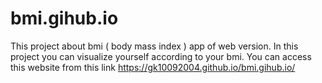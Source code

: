 # bmi.gihub.io
This project about bmi ( body mass index ) app of web version. In this project you can visualize yourself according to your bmi.
You can access this website from this link  https://gk10092004.github.io/bmi.gihub.io/
